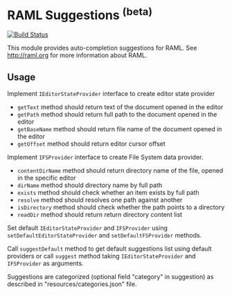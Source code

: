 # RAML Suggestions <sup>(beta)</sup>

[![Build Status](https://travis-ci.org/raml-org/raml-suggestions.svg?branch=master)](https://travis-ci.org/raml-org/raml-suggestions)

This module provides auto-completion suggestions for RAML.
See http://raml.org for more information about RAML.

## Usage

Implement `IEditorStateProvider` interface to create editor state provider

* `getText` method should return text of the document opened in the editor
* `getPath` method should return full path to the document opened in the editor
* `getBaseName` method should return file name of the document opened in the editor
* `getOffset` method should return editor cursor offset 

Implement `IFSProvider` interface to create File System data provider.

* `contentDirName` method should return directory name of the file, opened in the specific editor
* `dirName` method should directory name by full path
* `exists` method should check whether an item exists by full path 
* `resolve` method should resolves one path against another 
* `isDirectory` method should check whether the path points to a directory 
* `readDir` method should return return directory content list

Set default `IEditorStateProvider` and `IFSProvider` using `setDefaultEditorStateProvider` and `setDefaultFSProvider` methods.

Call `suggestDefault` method to get default suggestions list using default providers or call `suggest` method taking `IEditorStateProvider` and `IFSProvider` as arguments.

Suggestions are categorized (optional field "category" in suggestion) as described in "resources/categories.json" file.
